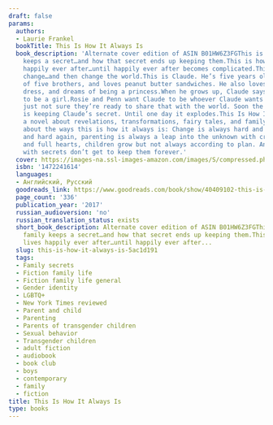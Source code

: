 ```yaml
---
draft: false
params:
  authors:
  - Laurie Frankel
  bookTitle: This Is How It Always Is
  book_description: 'Alternate cover edition of ASIN B01HW6Z3FGThis is how a family
    keeps a secret…and how that secret ends up keeping them.This is how a family lives
    happily ever after…until happily ever after becomes complicated.This is how children
    change…and then change the world.This is Claude. He’s five years old, the youngest
    of five brothers, and loves peanut butter sandwiches. He also loves wearing a
    dress, and dreams of being a princess.When he grows up, Claude says, he wants
    to be a girl.Rosie and Penn want Claude to be whoever Claude wants to be. They’re
    just not sure they’re ready to share that with the world. Soon the entire family
    is keeping Claude’s secret. Until one day it explodes.This Is How It Always Isis
    a novel about revelations, transformations, fairy tales, and family. And it’s
    about the ways this is how it always is: Change is always hard and miraculous
    and hard again, parenting is always a leap into the unknown with crossed fingers
    and full hearts, children grow but not always according to plan. And families
    with secrets don’t get to keep them forever.'
  cover: https://images-na.ssl-images-amazon.com/images/S/compressed.photo.goodreads.com/books/1528314257i/40409102.jpg
  isbn: '1472241614'
  languages:
  - Английский, Русский
  goodreads_link: https://www.goodreads.com/book/show/40409102-this-is-how-it-always-is
  page_count: '336'
  publication_year: '2017'
  russian_audioversion: 'no'
  russian_translation_status: exists
  short_book_description: Alternate cover edition of ASIN B01HW6Z3FGThis is how a
    family keeps a secret…and how that secret ends up keeping them.This is how a family
    lives happily ever after…until happily ever after...
  slug: this-is-how-it-always-is-5ac1d191
  tags:
  - Family secrets
  - Fiction family life
  - Fiction family life general
  - Gender identity
  - LGBTQ+
  - New York Times reviewed
  - Parent and child
  - Parenting
  - Parents of transgender children
  - Sexual behavior
  - Transgender children
  - adult fiction
  - audiobook
  - book club
  - boys
  - contemporary
  - family
  - fiction
title: This Is How It Always Is
type: books
---
```

